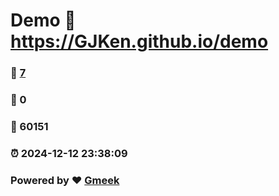 # Demo :link: https://GJKen.github.io/demo 
### :page_facing_up: [7](https://GJKen.github.io/demo/tag.html) 
### :speech_balloon: 0 
### :hibiscus: 60151 
### :alarm_clock: 2024-12-12 23:38:09 
### Powered by :heart: [Gmeek](https://github.com/Meekdai/Gmeek)
